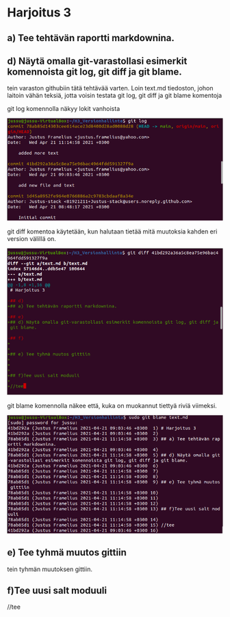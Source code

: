 # Harjoitus 3

## a) Tee tehtävän raportti markdownina.

## d) Näytä omalla git-varastollasi esimerkit komennoista git log, git diff ja git blame.

tein varaston githubiin tätä tehtävää varten. Loin text.md tiedoston, johon laitoin vähän teksiä, jotta voisin testata git log, git diff ja git blame komentoja

git log komennolla näkyy lokit vanhoista 

![kuva1](/images/kuva1.png)

git diff komentoa käytetään, kun halutaan tietää mitä muutoksia kahden eri version välillä on.

![kuva1](/images/kuva2.png)

git blame komennolla näkee että, kuka on muokannut tiettyä riviä viimeksi.

![kuva3](/images/kuva3.png)

## e) Tee tyhmä muutos gittiin

tein tyhmän muutoksen gittiin.

## f)Tee uusi salt moduuli

//tee 

